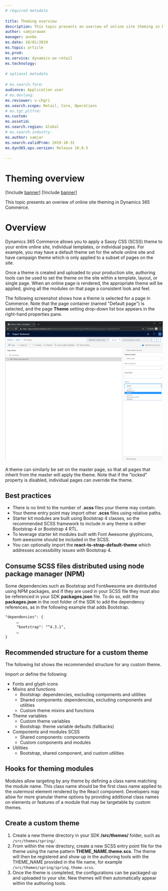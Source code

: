 ```yaml
---
# required metadata

title: Theming overview
description: This topic presents an overiew of online site theming in Dynamics 365 Commerce.
author: samjarawan
manager: annbe
ms.date: 10/01/2019
ms.topic: article
ms.prod: 
ms.service: dynamics-ax-retail
ms.technology: 

# optional metadata

# ms.search.form: 
audience: Application user
# ms.devlang: 
ms.reviewer: v-chgri
ms.search.scope: Retail, Core, Operations
# ms.tgt_pltfrm: 
ms.custom: 
ms.assetid: 
ms.search.region: Global
# ms.search.industry: 
ms.author: samjar
ms.search.validFrom: 2019-10-31
ms.dyn365.ops.version: Release 10.0.5

---
```

# Theming overview

[!include [banner](../includes/preview-banner.md)]
[!include [banner](../includes/banner.md)]

This topic presents an overiew of online site theming in Dynamics 365 Commerce.

# Overview

Dynamics 365 Commerce allows you to apply a Sassy CSS (SCSS) theme to your entire online site, individual templates, or individual pages. For example, you may have a default theme set for the whole online site and have campaign theme which is only applied to a subset of pages on the site.

Once a theme is created and uploaded to your production site, authoring tools can be used to set the theme on the site within a template, layout, or single page. When an online page is rendered, the appropriate theme will be applied, giving all the modules on that page a consistent look and feel.

The following screenshot shows how a theme is selected for a page in Commerce. Note that the page container (named "Default page") is selected, and the page **Theme** setting drop-down list box appears in the right-hand properties pane.

![Theme Selection](media/theming-1.png)

A theme can similarly be set on the master page, so that all pages that inherit from the master will apply the theme. Note that if the "locked" property is disabled, individual pages can override the theme.

## Best practices

* There is no limit to the number of **.scss** files your theme may contain.
* Your theme entry point may import other **.scss** files using relative paths.
* Starter kit modules are built using Bootstrap 4 classes, so the recommended SCSS framework to include in any theme is either Bootstrap 4 or Bootstrap 4 RTL.
* To leverage starter kit modules built with Font Awesome glyphicons, font-awesome should be included in the SCSS.
* You can optionally import the **react-ts-strap-default-theme** which addresses accessibility issues with Bootstrap 4.

## Consume SCSS files distributed using node package manager (NPM)

Some dependencies such as Bootstrap and FontAwesome are distributed using NPM packages, and if they are used in your SCSS file they must also be referenced in your SDK **packages.json** file. To do so, edit the **packages.json** in the root folder of the SDK to add the dependency references, as in the following example that adds Bootstrap.

```
"dependencies": {
     …
     "bootstrap": "^4.3.1",
     …
}
```
## Recommended structure for a custom theme

The following list shows the recommended structure for any custom theme. 

Import or define the following:

* Fonts and glyph icons
* Mixins and functions
  * Bootstrap: dependencies, excluding components and utilities
  * Shared components: dependencies, excluding components and utilities
  * Custom theme mixins and functions
* Theme variables
  * Custom theme variables
  * Bootstrap: theme variable defaults (fallbacks)
* Components and modules SCSS
  * Shared components: components
  * Custom components and modules
* Utilities
  * Bootstrap, shared component, and custom utilities

## Hooks for theming modules

Modules allow targeting by any theme by defining a class name matching the module name. This class name should be the first class name applied to the outermost element rendered by the React component. Developers may allow for more granular theme options by providing additional class names on elements or features of a module that may be targetable by custom themes.

## Create a custom theme

1. Create a new theme directory in your SDK **/src/themes/** folder, such as `/src/themes/spring/`.
1. From within the new directory, create a new SCSS entry point file for the theme using the name pattern **THEME_NAME.theme.scs**. The theme will then be registered and show up in the authoring tools with the THEME_NAME provided in the file name, for example `/src/themes/spring/spring.theme.scss`.
1. Once the theme is completed, the configurations can be packaged up and uploaded to your site. New themes will then automatically appear within the authoring tools.
